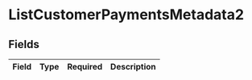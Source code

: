 # ListCustomerPaymentsMetadata2


## Fields

| Field       | Type        | Required    | Description |
| ----------- | ----------- | ----------- | ----------- |